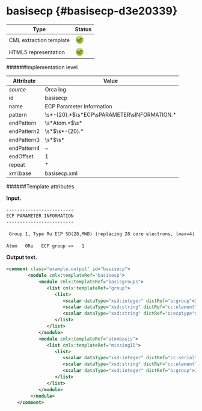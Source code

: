 # basisecp {#basisecp-d3e20339}


| Type                                                                                                                                                | Status                                                                                                                                              |
|----|----|
| CML extraction template                                                                                                                             | ![](/imgs/Total.png)                                                                                                                                |
| HTML5 representation                                                                                                                                | ![](/imgs/Total.png)                                                                                                                                |

######Implementation level

| Attribute                                                                                                                                           | Value                                                                                                                                               |
|----|----|
| *source*                                                                                                                                            | Orca log                                                                                                                                            |
| id                                                                                                                                                  | basisecp                                                                                                                                            |
| name                                                                                                                                                | ECP Parameter Information                                                                                                                           |
| pattern                                                                                                                                             | \\s\*-{20}.\*\$\\s\*ECP\\sPARAMETER\\sINFORMATION.\*                                                                                                |
| endPattern                                                                                                                                          | \\s\*Atom.\*\$\\s\*                                                                                                                                 |
| endPattern2                                                                                                                                         | \\s\*\$\\s\*-{20}.\*                                                                                                                                |
| endPattern3                                                                                                                                         | \\s\*\$\\s\*                                                                                                                                        |
| endPattern4                                                                                                                                         | \~                                                                                                                                                  |
| endOffset                                                                                                                                           | 1                                                                                                                                                   |
| repeat                                                                                                                                              | \*                                                                                                                                                  |
| xml:base                                                                                                                                            | basisecp.xml                                                                                                                                        |

######Template attributes

**Input.**

    -------------------------
    ECP PARAMETER INFORMATION
    -------------------------

     Group 1, Type Ru ECP SD(28,MWB) (replacing 28 core electrons, lmax=4)

    Atom   0Ru   ECP group =>   1
        
        

**Output text.**

```xml
<comment class="example.output" id="basisecp">
        <module cmlx:templateRef="basisecp">
            <module cmlx:templateRef="basisgroups">
               <list cmlx:templateRef="group">
                  <list>
                     <scalar dataType="xsd:integer" dictRef="o:group">1</scalar>
                     <scalar dataType="xsd:string" dictRef="cc:elementType">Ru</scalar>
                     <scalar dataType="xsd:string" dictRef="o:ecptype">ECP SD(28,MWB)</scalar>
                  </list>
               </list>
            </module>
            <module cmlx:templateRef="atombasis">
               <list cmlx:templateRef="missingID">
                  <list>
                     <scalar dataType="xsd:integer" dictRef="cc:serial">0</scalar>
                     <scalar dataType="xsd:string" dictRef="cc:elementType">Ru</scalar>
                     <scalar dataType="xsd:integer" dictRef="o:group">1</scalar>
                  </list>
               </list>
            </module>
         </module>
    </comment>
```
